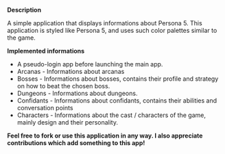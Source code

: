 <b>Description</b>

A simple application that displays informations about Persona 5.
This application is styled like Persona 5, and uses such color palettes similar to the game.

<b>Implemented informations</b>

* A pseudo-login app before launching the main app.
* Arcanas - Informations about arcanas
* Bosses - Informations about bosses, contains their profile and strategy on how to beat the chosen boss.
* Dungeons - Informations about dungeons.
* Confidants - Informations about confidants, contains their abilities and conversation points
* Characters - Informations about the cast / characters of the game, mainly design and their personality.

<b>Feel free to fork or use this application in any way. I also appreciate contributions which add something to this app!</b> 
